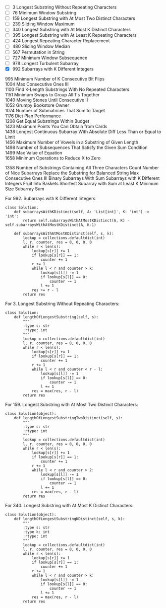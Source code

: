 - [ ] 3       Longest Substring Without Repeating Characters		  	  
- [ ] 76	    Minimum Window Substring			  
- [ ] 159	    Longest Substring with At Most Two Distinct Characters	  	  
- [ ] 239	    Sliding Window Maximum			  
- [ ] 340	    Longest Substring with At Most K Distinct Characters   
- [ ] 395	    Longest Substring with At Least K Repeating Characters			  
- [ ] 424	    Longest Repeating Character Replacement			   
- [ ] 480	    Sliding Window Median			  
- [ ] 567	    Permutation in String			    
- [ ] 727	    Minimum Window Subsequence    
- [ ] 978	    Longest Turbulent Subarray	  
- [x] 992 Subarrays with K Different Integers        
 	   	
995	    Minimum Number of K Consecutive Bit   Flips			     
1004	Max Consecutive Ones III			  
1100	Find K-Length Substrings With No Repeated Characters	  
1151	Minimum Swaps to Group All 1's Together  
1040	Moving Stones Until Consecutive II		   
1052	Grumpy Bookstore Owner			  
1074	Number of Submatrices That Sum to Target			  
1176	Diet Plan Performance  
1208	Get Equal Substrings Within Budget	  		
1423	Maximum Points You Can Obtain from Cards   			
1438	Longest Continuous Subarray With Absolute Diff Less Than or Equal to Limit			  
1456	Maximum Number of Vowels in a Substring of Given Length			  
1498	Number of Subsequences That Satisfy the Given Sum Condition			  
1499	Max Value of Equation			  
1658	Minimum Operations to Reduce X to Zero

1358    Number of Substrings Containing All Three Characters
Count Number of Nice Subarrays
Replace the Substring for Balanced String
Max Consecutive Ones III
Binary Subarrays With Sum
Subarrays with K Different Integers
Fruit Into Baskets
Shortest Subarray with Sum at Least K
Minimum Size Subarray Sum


For 992. Subarrays with K Different Integers:
```
class Solution:
    def subarraysWithKDistinct(self, A: 'List[int]', K: 'int') -> 'int':
        return self.subarraysWithAtMostKDistinct(A, K) - self.subarraysWithAtMostKDistinct(A, K-1)
    
    def subarraysWithAtMostKDistinct(self, s, k):
        lookup = collections.defaultdict(int)
        l, r, counter, res = 0, 0, 0, 0
        while r < len(s):
            lookup[s[r]] += 1
            if lookup[s[r]] == 1:
                counter += 1
            r += 1   
            while l < r and counter > k:
                lookup[s[l]] -= 1
                if lookup[s[l]] == 0:
                    counter -= 1
                l += 1
            res += r - l 
        return res
```
For 3. Longest Substring Without Repeating Characters:
```
class Solution:
    def lengthOfLongestSubstring(self, s):
        """
        :type s: str
        :rtype: int
        """
        lookup = collections.defaultdict(int)
        l, r, counter, res = 0, 0, 0, 0
        while r < len(s):
            lookup[s[r]] += 1
            if lookup[s[r]] == 1:
                counter += 1
            r += 1
            while l < r and counter < r - l:
                lookup[s[l]] -= 1
                if lookup[s[l]] == 0:
                    counter -= 1
                l += 1
            res = max(res, r - l)
        return res
```
For 159. Longest Substring with At Most Two Distinct Characters:
```
class Solution(object):
    def lengthOfLongestSubstringTwoDistinct(self, s):
        """
        :type s: str
        :rtype: int
        """
        lookup = collections.defaultdict(int)
        l, r, counter, res = 0, 0, 0, 0
        while r < len(s):
            lookup[s[r]] += 1
            if lookup[s[r]] == 1:
                counter += 1
            r += 1   
            while l < r and counter > 2:
                lookup[s[l]] -= 1
                if lookup[s[l]] == 0:
                    counter -= 1
                l += 1
            res = max(res, r - l) 
        return res
```
For 340. Longest Substring with At Most K Distinct Characters:
```
class Solution(object):
    def lengthOfLongestSubstringKDistinct(self, s, k):
        """
        :type s: str
        :type k: int
        :rtype: int
        """
        lookup = collections.defaultdict(int)
        l, r, counter, res = 0, 0, 0, 0
        while r < len(s):
            lookup[s[r]] += 1
            if lookup[s[r]] == 1:
                counter += 1
            r += 1   
            while l < r and counter > k:
                lookup[s[l]] -= 1
                if lookup[s[l]] == 0:
                    counter -= 1
                l += 1
            res = max(res, r - l) 
        return res
```